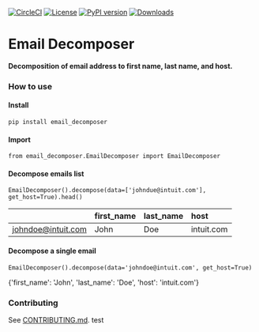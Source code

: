 
<!--[![codecov](https://codecov.io/gh/intuit/email-decomposer/branch/main/graph/badge.svg)](https://codecov.io/gh/intuit/email-decomposer)-->
[![CircleCI](https://circleci.com/gh/intuit/email-decomposer.svg?style=shield)](https://circleci.com/gh/intuit/email-decomposer)
[![License](https://img.shields.io/github/license/intuit/email-decomposer)](https://raw.githubusercontent.com/intuit/email-decomposer/master/LICENSE)
[![PyPI version](https://img.shields.io/pypi/v/email-decomposer)](https://pypi.org/project/email-decomposer)
[![Downloads](https://pepy.tech/badge/email-decomposer)](https://pepy.tech/project/email-decomposer)

# Email Decomposer
**Decomposition of email address to first name, last name, and host.**
### How to use
#### Install
```
pip install email_decomposer
```
#### Import
```
from email_decomposer.EmailDecomposer import EmailDecomposer
```
#### Decompose emails list
```
EmailDecomposer().decompose(data=['johndue@intuit.com'], get_host=True).head()
```

|    | first_name   | last_name   | host                    |
|---:|:-------------|:------------|:------------------------|
|  johndoe@intuit.com | John       | Doe        | intuit.com |
#### Decompose a single email
```
EmailDecomposer().decompose(data='johndoe@intuit.com', get_host=True)
```
{'first_name': 'John', 'last_name': 'Doe', 'host': 'intuit.com'}
### Contributing

See [CONTRIBUTING.md](https://github.com/intuit/email-decomposer/blob/main/CONTRIBUTING.md).
test

